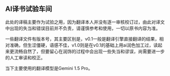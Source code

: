 ## AI译书试验车间

此处的译稿主要作为试验之用，因为翻译本人并没有逐一审核校订过，由此对译文中出现的失当和错误目前并不负责，请谨慎参考和使用，一切以原书内容为准。

一些翻译文件有版本号，其主要区别是，v0.1一般是翻译引擎直接翻译的结果，相对准确，但生涩僵硬，语感不佳，v1.0则是在v0.1的基础上用ai润色加工过，读起来更流畅自然了，但要留心在润饰的过程中会出现一些失当和谬误，尚需要进一步的人工审读和校正。

当下主要使用的翻译模型是Gemini 1.5 Pro。